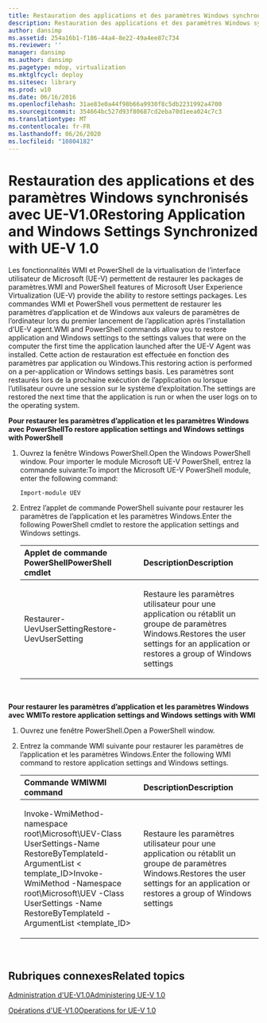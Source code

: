 ```yaml
---
title: Restauration des applications et des paramètres Windows synchronisés avec UE-V1.0
description: Restauration des applications et des paramètres Windows synchronisés avec UE-V1.0
author: dansimp
ms.assetid: 254a16b1-f186-44a4-8e22-49a4ee87c734
ms.reviewer: ''
manager: dansimp
ms.author: dansimp
ms.pagetype: mdop, virtualization
ms.mktglfcycl: deploy
ms.sitesec: library
ms.prod: w10
ms.date: 06/16/2016
ms.openlocfilehash: 31ae83e0a44f98b66a9930f8c5db2231992a4700
ms.sourcegitcommit: 354664bc527d93f80687cd2eba70d1eea024c7c3
ms.translationtype: MT
ms.contentlocale: fr-FR
ms.lasthandoff: 06/26/2020
ms.locfileid: "10804182"
---
```

# <span data-ttu-id="b1cac-103">Restauration des applications et des paramètres Windows synchronisés avec UE-V1.0</span><span class="sxs-lookup"><span data-stu-id="b1cac-103">Restoring Application and Windows Settings Synchronized with UE-V 1.0</span></span>


<span data-ttu-id="b1cac-104">Les fonctionnalités WMI et PowerShell de la virtualisation de l’interface utilisateur de Microsoft (UE-V) permettent de restaurer les packages de paramètres.</span><span class="sxs-lookup"><span data-stu-id="b1cac-104">WMI and PowerShell features of Microsoft User Experience Virtualization (UE-V) provide the ability to restore settings packages.</span></span> <span data-ttu-id="b1cac-105">Les commandes WMI et PowerShell vous permettent de restaurer les paramètres d’application et de Windows aux valeurs de paramètres de l’ordinateur lors du premier lancement de l’application après l’installation d’UE-V agent.</span><span class="sxs-lookup"><span data-stu-id="b1cac-105">WMI and PowerShell commands allow you to restore application and Windows settings to the settings values that were on the computer the first time the application launched after the UE-V Agent was installed.</span></span> <span data-ttu-id="b1cac-106">Cette action de restauration est effectuée en fonction des paramètres par application ou Windows.</span><span class="sxs-lookup"><span data-stu-id="b1cac-106">This restoring action is performed on a per-application or Windows settings basis.</span></span> <span data-ttu-id="b1cac-107">Les paramètres sont restaurés lors de la prochaine exécution de l’application ou lorsque l’utilisateur ouvre une session sur le système d’exploitation.</span><span class="sxs-lookup"><span data-stu-id="b1cac-107">The settings are restored the next time that the application is run or when the user logs on to the operating system.</span></span>

**<span data-ttu-id="b1cac-108">Pour restaurer les paramètres d’application et les paramètres Windows avec PowerShell</span><span class="sxs-lookup"><span data-stu-id="b1cac-108">To restore application settings and Windows settings with PowerShell</span></span>**

1.  <span data-ttu-id="b1cac-109">Ouvrez la fenêtre Windows PowerShell.</span><span class="sxs-lookup"><span data-stu-id="b1cac-109">Open the Windows PowerShell window.</span></span> <span data-ttu-id="b1cac-110">Pour importer le module Microsoft UE-V PowerShell, entrez la commande suivante:</span><span class="sxs-lookup"><span data-stu-id="b1cac-110">To import the Microsoft UE-V PowerShell module, enter the following command:</span></span>

    ``` syntax
    Import-module UEV
    ```

2.  <span data-ttu-id="b1cac-111">Entrez l’applet de commande PowerShell suivante pour restaurer les paramètres de l’application et les paramètres Windows.</span><span class="sxs-lookup"><span data-stu-id="b1cac-111">Enter the following PowerShell cmdlet to restore the application settings and Windows settings.</span></span>

    <table>
    <colgroup>
    <col width="50%" />
    <col width="50%" />
    </colgroup>
    <thead>
    <tr class="header">
    <th align="left"><strong><span data-ttu-id="b1cac-112">Applet de commande PowerShell</span><span class="sxs-lookup"><span data-stu-id="b1cac-112">PowerShell cmdlet</span></span></strong></th>
    <th align="left"><strong><span data-ttu-id="b1cac-113">Description</span><span class="sxs-lookup"><span data-stu-id="b1cac-113">Description</span></span></strong></th>
    </tr>
    </thead>
    <tbody>
    <tr class="odd">
    <td align="left"><p><span data-ttu-id="b1cac-114">Restaurer-UevUserSetting</span><span class="sxs-lookup"><span data-stu-id="b1cac-114">Restore-UevUserSetting</span></span></p></td>
    <td align="left"><p><span data-ttu-id="b1cac-115">Restaure les paramètres utilisateur pour une application ou rétablit un groupe de paramètres Windows.</span><span class="sxs-lookup"><span data-stu-id="b1cac-115">Restores the user settings for an application or restores a group of Windows settings</span></span></p></td>
    </tr>
    </tbody>
    </table>

     

**<span data-ttu-id="b1cac-116">Pour restaurer les paramètres d’application et les paramètres Windows avec WMI</span><span class="sxs-lookup"><span data-stu-id="b1cac-116">To restore application settings and Windows settings with WMI</span></span>**

1.  <span data-ttu-id="b1cac-117">Ouvrez une fenêtre PowerShell.</span><span class="sxs-lookup"><span data-stu-id="b1cac-117">Open a PowerShell window.</span></span>

2.  <span data-ttu-id="b1cac-118">Entrez la commande WMI suivante pour restaurer les paramètres de l’application et les paramètres Windows.</span><span class="sxs-lookup"><span data-stu-id="b1cac-118">Enter the following WMI command to restore application settings and Windows settings.</span></span>

    <table>
    <colgroup>
    <col width="50%" />
    <col width="50%" />
    </colgroup>
    <thead>
    <tr class="header">
    <th align="left"><strong><span data-ttu-id="b1cac-119">Commande WMI</span><span class="sxs-lookup"><span data-stu-id="b1cac-119">WMI command</span></span></strong></th>
    <th align="left"><strong><span data-ttu-id="b1cac-120">Description</span><span class="sxs-lookup"><span data-stu-id="b1cac-120">Description</span></span></strong></th>
    </tr>
    </thead>
    <tbody>
    <tr class="odd">
    <td align="left"><p><span data-ttu-id="b1cac-121">Invoke-WmiMethod-namespace root\Microsoft\UEV-Class UserSettings-Name RestoreByTemplateId-ArgumentList &lt; template_ID&gt;</span><span class="sxs-lookup"><span data-stu-id="b1cac-121">Invoke-WmiMethod -Namespace root\Microsoft\UEV -Class UserSettings -Name RestoreByTemplateId -ArgumentList &lt;template_ID&gt;</span></span></p></td>
    <td align="left"><p><span data-ttu-id="b1cac-122">Restaure les paramètres utilisateur pour une application ou rétablit un groupe de paramètres Windows.</span><span class="sxs-lookup"><span data-stu-id="b1cac-122">Restores the user settings for an application or restores a group of Windows settings</span></span></p></td>
    </tr>
    </tbody>
    </table>

     

## <span data-ttu-id="b1cac-123">Rubriques connexes</span><span class="sxs-lookup"><span data-stu-id="b1cac-123">Related topics</span></span>


[<span data-ttu-id="b1cac-124">Administration d'UE-V1.0</span><span class="sxs-lookup"><span data-stu-id="b1cac-124">Administering UE-V 1.0</span></span>](administering-ue-v-10.md)

[<span data-ttu-id="b1cac-125">Opérations d'UE-V1.0</span><span class="sxs-lookup"><span data-stu-id="b1cac-125">Operations for UE-V 1.0</span></span>](operations-for-ue-v-10.md)

 

 





